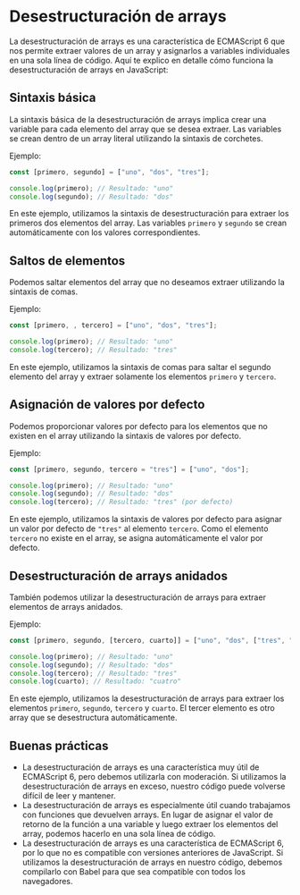 # Desestructuración de arrays

La desestructuración de arrays es una característica de ECMAScript 6 que nos permite extraer valores de un array y asignarlos a variables individuales en una sola línea de código. Aquí te explico en detalle cómo funciona la desestructuración de arrays en JavaScript:

## Sintaxis básica

La sintaxis básica de la desestructuración de arrays implica crear una variable para cada elemento del array que se desea extraer. Las variables se crean dentro de un array literal utilizando la sintaxis de corchetes.

Ejemplo:

```javascript
const [primero, segundo] = ["uno", "dos", "tres"];

console.log(primero); // Resultado: "uno"
console.log(segundo); // Resultado: "dos"
```

En este ejemplo, utilizamos la sintaxis de desestructuración para extraer los primeros dos elementos del array. Las variables `primero` y `segundo` se crean automáticamente con los valores correspondientes.

## Saltos de elementos

Podemos saltar elementos del array que no deseamos extraer utilizando la sintaxis de comas.

Ejemplo:

```javascript
const [primero, , tercero] = ["uno", "dos", "tres"];

console.log(primero); // Resultado: "uno"
console.log(tercero); // Resultado: "tres"
```

En este ejemplo, utilizamos la sintaxis de comas para saltar el segundo elemento del array y extraer solamente los elementos `primero` y `tercero`.

## Asignación de valores por defecto

Podemos proporcionar valores por defecto para los elementos que no existen en el array utilizando la sintaxis de valores por defecto.

Ejemplo:

```javascript
const [primero, segundo, tercero = "tres"] = ["uno", "dos"];

console.log(primero); // Resultado: "uno"
console.log(segundo); // Resultado: "dos"
console.log(tercero); // Resultado: "tres" (por defecto)
```

En este ejemplo, utilizamos la sintaxis de valores por defecto para asignar un valor por defecto de `"tres"` al elemento `tercero`. Como el elemento `tercero` no existe en el array, se asigna automáticamente el valor por defecto.

## Desestructuración de arrays anidados

También podemos utilizar la desestructuración de arrays para extraer elementos de arrays anidados.

Ejemplo:

```javascript
const [primero, segundo, [tercero, cuarto]] = ["uno", "dos", ["tres", "cuatro"]];

console.log(primero); // Resultado: "uno"
console.log(segundo); // Resultado: "dos"
console.log(tercero); // Resultado: "tres"
console.log(cuarto); // Resultado: "cuatro"
```

En este ejemplo, utilizamos la desestructuración de arrays para extraer los elementos `primero`, `segundo`, `tercero` y `cuarto`. El tercer elemento es otro array que se desestructura automáticamente.

## Buenas prácticas

- La desestructuración de arrays es una característica muy útil de ECMAScript 6, pero debemos utilizarla con moderación. Si utilizamos la desestructuración de arrays en exceso, nuestro código puede volverse difícil de leer y mantener.
- La desestructuración de arrays es especialmente útil cuando trabajamos con funciones que devuelven arrays. En lugar de asignar el valor de retorno de la función a una variable y luego extraer los elementos del array, podemos hacerlo en una sola línea de código.
- La desestructuración de arrays es una característica de ECMAScript 6, por lo que no es compatible con versiones anteriores de JavaScript. Si utilizamos la desestructuración de arrays en nuestro código, debemos compilarlo con Babel para que sea compatible con todos los navegadores.
